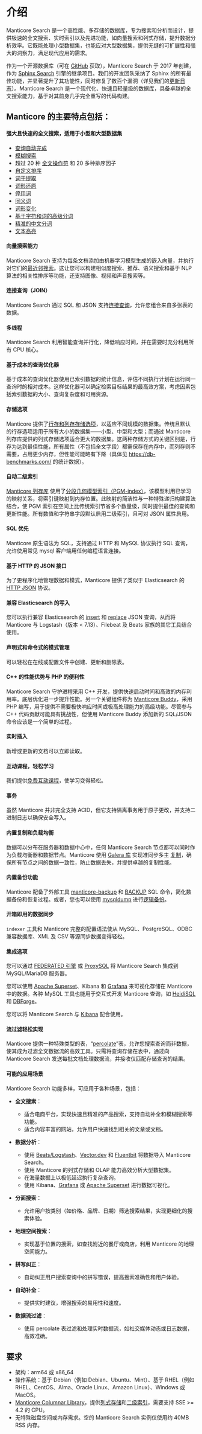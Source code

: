 # 介绍

Manticore Search 是一个高性能、多存储的数据库，专为搜索和分析而设计，提供极速的全文搜索、实时索引以及先进功能，如向量搜索和列式存储，提升数据分析效率。它既能处理小型数据集，也能应对大型数据集，提供无缝的可扩展性和强大的洞察力，满足现代应用的需求。

作为一个开源数据库（可在 [GitHub](https://github.com/manticoresoftware/manticoresearch/) 获取），Manticore Search 于 2017 年创建，作为 [Sphinx Search](https://sphinxsearch.com/) 引擎的继承项目。我们的开发团队采纳了 Sphinx 的所有最佳功能，并显著提升了其功能性，同时修复了数百个漏洞（详见我们的[更新日志](https://manual.manticoresearch.com/Changelog)）。Manticore Search 是一个现代化、快速且轻量级的数据库，具备卓越的全文搜索能力，基于对其前身几乎完全重写的代码构建。

## Manticore 的主要特点包括：
#### 强大且快速的全文搜索，适用于小型和大型数据集

  * [查询自动完成](Searching/Autocomplete.md)
  * [模糊搜索](Searching/Spell_correction.md#Fuzzy-Search)
  * 超过 20 种 [全文操作符](https://play.manticoresearch.com/fulltextintro/)<!--{target="_blank"}--> 和 20 多种排序因子
  * [自定义排序](Searching/Sorting_and_ranking.md#Ranking-overview)
  * [词干提取](Creating_a_table/NLP_and_tokenization/Morphology.md)
  * [词形还原](Creating_a_table/NLP_and_tokenization/Morphology.md)
  * [停用词](Creating_a_table/NLP_and_tokenization/Ignoring_stop-words.md)
  * [同义词](Creating_a_table/NLP_and_tokenization/Exceptions.md)
  * [词形变化](Creating_a_table/NLP_and_tokenization/Wordforms.md)
  * [基于字符和词的高级分词](Creating_a_table/NLP_and_tokenization/Low-level_tokenization.md)
  * [精准的中文分词](Creating_a_table/NLP_and_tokenization/Languages_with_continuous_scripts.md)
  * [文本高亮](Searching/Highlighting.md)

#### 向量搜索能力
Manticore Search 支持为每条文档添加由机器学习模型生成的嵌入向量，并执行对它们的[最近邻搜索](Searching/KNN.md)。这让您可以构建相似度搜索、推荐、语义搜索和基于 NLP 算法的相关性排序等功能，还支持图像、视频和声音搜索等。

#### 连接查询（JOIN）
Manticore Search 通过 SQL 和 JSON 支持[连接查询](Searching/Joining.md)，允许您组合来自多张表的数据。

#### 多线程
Manticore Search 利用智能查询并行化，降低响应时间，并在需要时充分利用所有 CPU 核心。

#### 基于成本的查询优化器
基于成本的查询优化器使用已索引数据的统计信息，评估不同执行计划在运行同一查询时的相对成本。这样优化器可以确定检索目标结果的最高效方案，考虑因素包括索引数据的大小、查询复杂度和可用资源。

#### 存储选项
Manticore 提供了[行存和列存存储选项](Creating_a_table/Data_types.md#Row-wise-and-columnar-attribute-storages)，以适应不同规模的数据集。传统且默认的行存选项适用于所有大小的数据集——小型、中型和大型；而通过 Manticore 列存库提供的列式存储选项适合更大的数据集。这两种存储方式的关键区别是，行存为达到最佳性能，所有属性（不包括全文字段）都需保存在内存中，而列存则不需要，占用更少内存，但性能可能略有下降（具体见 https://db-benchmarks.com/ 的统计数据）。

#### 自动二级索引
[Manticore 列存库](https://github.com/manticoresoftware/columnar/) 使用了[分段几何模型索引（PGM-index）](https://github.com/gvinciguerra/PGM-index)，该模型利用已学习的映射关系，将索引键映射到内存位置。此映射的简洁性与一种特殊递归构建算法结合，使 PGM 索引在空间上比传统索引节省多个数量级，同时提供最佳的查询和更新性能。所有数值和字符串字段默认启用二级索引，且可对 JSON 属性启用。

#### SQL 优先
Manticore 原生语法为 SQL，支持通过 HTTP 和 MySQL 协议执行 SQL 查询，允许使用常见 mysql 客户端用任何编程语言连接。

#### 基于 HTTP 的 JSON 接口
为了更程序化地管理数据和模式，Manticore 提供了类似于 Elasticsearch 的 [HTTP JSON](Searching/Full_text_matching/Basic_usage.md#HTTP-JSON) 协议。

#### 兼容 Elasticsearch 的写入
您可以执行兼容 Elasticsearch 的 [insert](Data_creation_and_modification/Adding_documents_to_a_table/Adding_documents_to_a_real-time_table.md#Adding-documents-to-a-real-time-table) 和 [replace](Data_creation_and_modification/Updating_documents/REPLACE.md#REPLACE) JSON 查询，从而将 Manticore 与 Logstash（版本 < 7.13）、Filebeat 及 Beats 家族的其它工具结合使用。

#### 声明式和命令式的模式管理
可以轻松在在线或配置文件中创建、更新和删除表。

#### C++ 的性能优势与 PHP 的便利性
Manticore Search 守护进程采用 C++ 开发，提供快速启动时间和高效的内存利用率。底层优化进一步提升性能。另一个关键组件称为 [Manticore Buddy](https://github.com/manticoresoftware/manticoresearch-buddy)，采用 PHP 编写，用于提供不需要极快响应时间或极高处理能力的高级功能。尽管参与 C++ 代码贡献可能具有挑战性，但使用 Manticore Buddy 添加新的 SQL/JSON 命令应该是一个简单的过程。

#### 实时插入
新增或更新的文档可以立即读取。

#### 互动课程，轻松学习
我们提供[免费互动课程](https://play.manticoresearch.com/)，使学习变得轻松。

#### 事务
虽然 Manticore 并非完全支持 ACID，但它支持隔离事务用于原子更改，并支持二进制日志以确保安全写入。

#### 内置复制和负载均衡
数据可以分布在服务器和数据中心中，任何 Manticore Search 节点都可以同时作为负载均衡器和数据节点。Manticore 使用 [Galera 库](https://galeracluster.com/) 实现准同步多主 [复制](https://play.manticoresearch.com/replication/)，确保所有节点之间的数据一致性，防止数据丢失，并提供卓越的复制性能。

#### 内置备份功能
Manticore 配备了外部工具 [manticore-backup](Securing_and_compacting_a_table/Backup_and_restore.md) 和 [BACKUP](Securing_and_compacting_a_table/Backup_and_restore.md#BACKUP-SQL-command-reference) SQL 命令，简化数据备份和恢复过程。或者，您也可以使用 [mysqldump](https://dev.mysql.com/doc/refman/8.0/en/mysqldump.html) 进行[逻辑备份](Securing_and_compacting_a_table/Backup_and_restore.md#Backup-and-restore-with-mysqldump)。

#### 开箱即用的数据同步
`indexer` 工具和 Manticore 完整的配置语法使从 MySQL、PostgreSQL、ODBC 兼容数据库、XML 及 CSV 等源同步数据变得轻松。

#### 集成选项
您可以通过 [FEDERATED 引擎](Extensions/FEDERATED.md) 或 [ProxySQL](https://manticoresearch.com/blog/using-proxysql-to-route-inserts-in-a-distributed-realtime-index/) 将 Manticore Search 集成到 MySQL/MariaDB 服务器。

您可以使用 [Apache Superset](https://manticoresearch.com/blog/manticoresearch-apache-superset-integration/)、Kibana 和 [Grafana](https://manticoresearch.com/blog/manticoresearch-grafana-integration/) 来可视化存储在 Manticore 中的数据。各种 MySQL 工具也能用于交互式开发 Manticore 查询，如 [HeidiSQL](https://www.heidisql.com/) 和 [DBForge](https://www.devart.com/dbforge/)。

您可以将 Manticore Search 与 [Kibana](Integration/Kibana.md) 配合使用。

#### 流过滤轻松实现
Manticore 提供一种特殊类型的表，“[percolate](Creating_a_table/Local_tables/Percolate_table.md)”表，允许您搜索查询而非数据，使其成为过滤全文数据流的高效工具。只需将查询存储在表中，通过向 Manticore Search 发送每批文档处理数据流，并接收仅匹配存储查询的结果。

#### 可能的应用场景
Manticore Search 功能多样，可应用于各种场景，包括：

- **全文搜索**：
  - 适合电商平台，实现快速且精准的产品搜索，支持自动补全和模糊搜索等功能。
  - 适合内容丰富的网站，允许用户快速找到相关的文章或文档。

- **数据分析**：
  - 使用 [Beats/Logstash](https://manticoresearch.com/blog/integration-of-manticore-with-logstash-filebeat/)、[Vector.dev](https://manticoresearch.com/blog/integration-of-manticore-with-vectordev/) 和 [Fluentbit](https://manticoresearch.com/blog/integration-of-manticore-with-fluentbit/) 将数据导入 Manticore Search。
  - 使用 Manticore 的列式存储和 OLAP 能力高效分析大型数据集。
  - 在海量数据上以极低延迟执行复杂查询。
  - 使用 Kibana、[Grafana](https://manticoresearch.com/blog/manticoresearch-grafana-integration/) 或 [Apache Superset](https://manticoresearch.com/blog/manticoresearch-apache-superset-integration/) 进行数据可视化。

- **分面搜索**：
  - 允许用户按类别（如价格、品牌、日期）筛选搜索结果，实现更细化的搜索体验。

- **地理空间搜索**：
  - 实现基于位置的搜索，如查找附近的餐厅或商店，利用 Manticore 的地理空间能力。

- **拼写纠正**：
  - 自动纠正用户搜索查询中的拼写错误，提高搜索准确性和用户体验。

- **自动补全**：
  - 提供实时建议，增强搜索的易用性和速度。

- **数据流过滤**：
  - 使用 percolate 表过滤和处理实时数据流，如社交媒体动态或日志数据，高效准确。


## 要求

* 架构：arm64 或 x86_64
* 操作系统：基于 Debian（例如 Debian、Ubuntu、Mint）、基于 RHEL（例如 RHEL、CentOS、Alma、Oracle Linux、Amazon Linux）、Windows 或 MacOS。
* [Manticore Columnar Library](https://github.com/manticoresoftware/columnar)，提供[列式存储](Creating_a_table/Data_types.md#Row-wise-and-columnar-attribute-storages)和[二级索引](Introduction.md#Automatic-secondary-indexes)，需要支持 SSE >= 4.2 的 CPU。
* 无特殊磁盘空间或内存需求。空的 Manticore Search 实例仅使用约 40MB RSS 内存。

<!-- proofread -->

